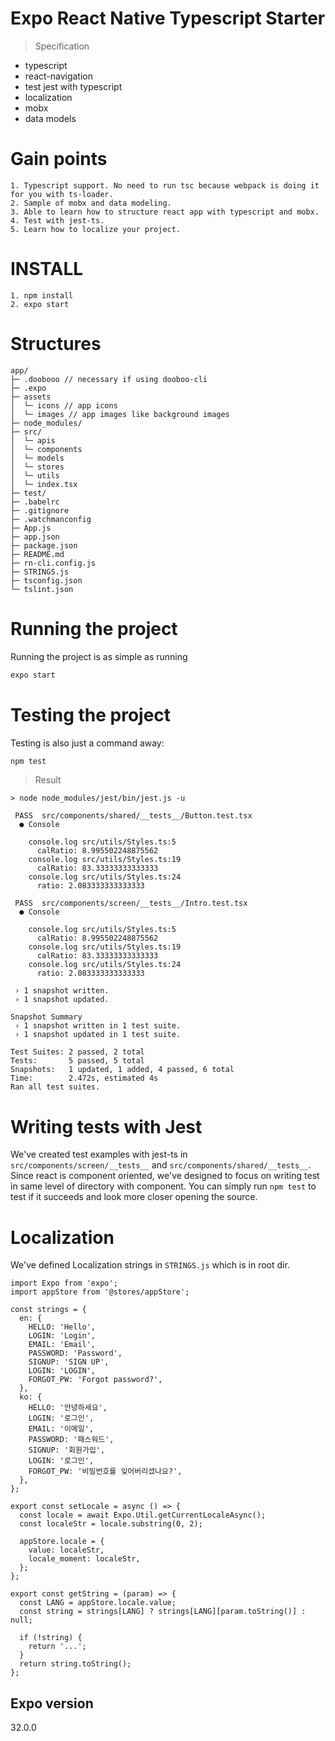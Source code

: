 # Expo React Native Typescript Starter
> Specification
* typescript
* react-navigation
* test jest with typescript
* localization
* mobx
* data models

# Gain points
```
1. Typescript support. No need to run tsc because webpack is doing it for you with ts-loader.
2. Sample of mobx and data modeling.
3. Able to learn how to structure react app with typescript and mobx.
4. Test with jest-ts.
5. Learn how to localize your project.
```

# INSTALL
```
1. npm install
2. expo start
```

# Structures
```text
app/
├─ .doobooo // necessary if using dooboo-cli
├─ .expo
├─ assets
│  └─ icons // app icons
│  └─ images // app images like background images
├─ node_modules/
├─ src/
│  └─ apis
│  └─ components
│  └─ models
│  └─ stores
│  └─ utils
│  └─ index.tsx
├─ test/
├─ .babelrc
├─ .gitignore
├─ .watchmanconfig
├─ App.js
├─ app.json
├─ package.json
├─ README.md
├─ rn-cli.config.js
├─ STRINGS.js
├─ tsconfig.json
└─ tslint.json
```

# Running the project
Running the project is as simple as running
```sh
expo start
```

# Testing the project
Testing is also just a command away:
```sh
npm test
```
> Result
```
> node node_modules/jest/bin/jest.js -u

 PASS  src/components/shared/__tests__/Button.test.tsx
  ● Console

    console.log src/utils/Styles.ts:5
      calRatio: 8.995502248875562
    console.log src/utils/Styles.ts:19
      calRatio: 83.33333333333333
    console.log src/utils/Styles.ts:24
      ratio: 2.083333333333333

 PASS  src/components/screen/__tests__/Intro.test.tsx
  ● Console

    console.log src/utils/Styles.ts:5
      calRatio: 8.995502248875562
    console.log src/utils/Styles.ts:19
      calRatio: 83.33333333333333
    console.log src/utils/Styles.ts:24
      ratio: 2.083333333333333

 › 1 snapshot written.
 › 1 snapshot updated.

Snapshot Summary
 › 1 snapshot written in 1 test suite.
 › 1 snapshot updated in 1 test suite.

Test Suites: 2 passed, 2 total
Tests:       5 passed, 5 total
Snapshots:   1 updated, 1 added, 4 passed, 6 total
Time:        2.472s, estimated 4s
Ran all test suites.
```

# Writing tests with Jest
We've created test examples with jest-ts in `src/components/screen/__tests__` and `src/components/shared/__tests__`. Since react is component oriented, we've designed to focus on writing test in same level of directory with component. You can simply run `npm test` to test if it succeeds and look more closer opening the source.

# Localization
We've defined Localization strings in `STRINGS.js` which is in root dir.
```
import Expo from 'expo';
import appStore from '@stores/appStore';

const strings = {
  en: {
    HELLO: 'Hello',
    LOGIN: 'Login',
    EMAIL: 'Email',
    PASSWORD: 'Password',
    SIGNUP: 'SIGN UP',
    LOGIN: 'LOGIN',
    FORGOT_PW: 'Forgot password?',
  },
  ko: {
    HELLO: '안녕하세요',
    LOGIN: '로그인',
    EMAIL: '이메일',
    PASSWORD: '패스워드',
    SIGNUP: '회원가입',
    LOGIN: '로그인',
    FORGOT_PW: '비밀번호를 잊어버리셨나요?',
  },
};

export const setLocale = async () => {
  const locale = await Expo.Util.getCurrentLocaleAsync();
  const localeStr = locale.substring(0, 2);

  appStore.locale = {
    value: localeStr,
    locale_moment: localeStr,
  };
};

export const getString = (param) => {
  const LANG = appStore.locale.value;
  const string = strings[LANG] ? strings[LANG][param.toString()] : null;

  if (!string) {
    return '...';
  }
  return string.toString();
};
```

## Expo version
32.0.0
